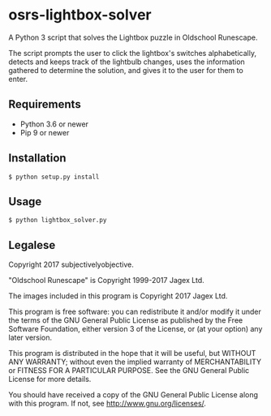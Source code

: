 osrs-lightbox-solver
====================

A Python 3 script that solves the Lightbox puzzle in Oldschool Runescape.

The script prompts the user to click the lightbox's switches alphabetically,
detects and keeps track of the lightbulb changes, uses the
information gathered to determine the solution, and gives it to the user for
them to enter.

## Requirements
 * Python 3.6 or newer
 * Pip 9 or newer

## Installation
```
$ python setup.py install
```

## Usage
 ```
$ python lightbox_solver.py
```

## Legalese
Copyright 2017 subjectivelyobjective.

"Oldschool Runescape" is Copyright 1999-2017 Jagex Ltd.

The images included in this program is Copyright 2017 Jagex Ltd.

This program is free software: you can redistribute it and/or modify
it under the terms of the GNU General Public License as published by
the Free Software Foundation, either version 3 of the License, or
(at your option) any later version.

This program is distributed in the hope that it will be useful,
but WITHOUT ANY WARRANTY; without even the implied warranty of
MERCHANTABILITY or FITNESS FOR A PARTICULAR PURPOSE.  See the
GNU General Public License for more details.

You should have received a copy of the GNU General Public License
along with this program.  If not, see
<http://www.gnu.org/licenses/>.
